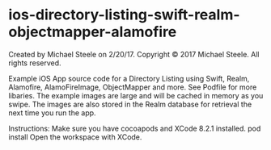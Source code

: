 # ios-directory-listing-swift-realm-objectmapper-alamofire

Created by Michael Steele on 2/20/17.
Copyright © 2017 Michael Steele. All rights reserved.

Example iOS App source code for a Directory Listing using Swift, Realm, Alamofire, AlamoFireImage, ObjectMapper and more.  See Podfile for more libaries.  The example images are large and will be cached in memory as you swipe.  The images are also stored in the Realm database for retrieval the next time you run the app.

Instructions:
Make sure you have cocoapods and XCode 8.2.1 installed.
pod install
Open the workspace with XCode.
